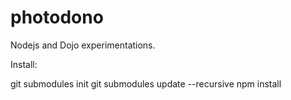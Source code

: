 photodono
==============

Nodejs and Dojo experimentations.

Install:

git submodules init
git submodules update --recursive
npm install



